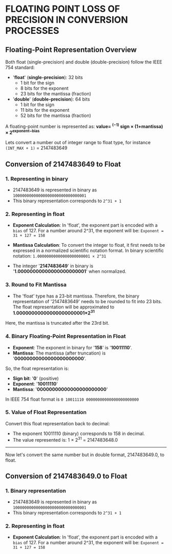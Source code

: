# FLOATING POINT LOSS OF PRECISION IN CONVERSION PROCESSES

## Floating-Point Representation Overview

Both float (single-precision) and double (double-precision) follow the IEEE 754 standard:

* '**float**' (**single-precision**): 32 bits
	* 1 bit for the sign
	* 8 bits for the exponent
	* 23 bits for the mantissa (fraction)
* '**double**' (**double-precision**): 64 bits
	* 1 bit for the sign
	* 11 bits for the exponent
	* 52 bits for the mantissa (fraction)

A floating-point number is represented as:	**value= <sup>(−1)</sup> sign × (1+mantissa) × 2<sup>exponent−bias</sup>**

Lets convert a number out of integer range to float type, for instance `(INT_MAX + 1)` = 2147483649

## Conversion of 2147483649 to Float

### 1. Representing in binary
* 2147483649 is represented in binary as ```10000000000000000000000000000001```
* This binary representation corresponds to `2^31 + 1`

### 2. Representing in float
* **Exponent Calculation**: In 'float', the exponent part is encoded with a `bias` of 127. For a number around 2^31, the exponent will be: ```Exponent = 31 + 127 = 158```

* **Mantissa Calculation**: To convert the integer to float, it first needs to be expressed in a normalized scientific notation format. In binary scientific notation: ```1.00000000000000000000001 × 2^31```

* The integer '**2147483649**' in binary is '**1.00000000000000000000001**' when normalized.

### 3. Round to Fit Mantissa

* The 'float' type has a 23-bit mantissa. Therefore, the binary representation of '2147483649' needs to be rounded to fit into 23 bits.
The float representation will be approximated to **1.00000000000000000000001×2<sup>31</sup>**

Here, the mantissa is truncated after the 23rd bit.

### 4. Binary Floating-Point Representation in Float

* **Exponent**: The exponent in binary for '**158**' is '**10011110**'.
* **Mantissa**: The mantissa (after truncation) is '**00000000000000000000000**'.

So, the float representation is:

* **Sign bit**: '**0**' (positive)
* **Exponent**: '**10011110**'
* **Mantissa**: '**00000000000000000000000**'

In IEEE 754 float format is ```0 10011110 00000000000000000000000```

### 5. Value of Float Representation

Convert this float representation back to decimal:
* The exponent 10011110 (binary) corresponds to 158 in decimal.
* The value represented is:  1 × 2<sup>31</sup> = 2147483648.0
---

Now let's convert the same number but in double format, 2147483649.0, to float.

## Conversion of 2147483649.0 to Float

### 1. Binary representation
* 2147483649 is represented in binary as ```10000000000000000000000000000001```
* This binary representation corresponds to `2^31 + 1`

### 2. Representing in float
* **Exponent Calculation**: In 'float', the exponent part is encoded with a `bias` of 127. For a number around 2^31, the exponent will be: ```Exponent = 31 + 127 = 158```
